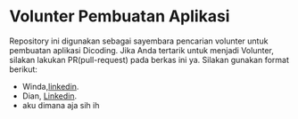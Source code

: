 # Volunter Pembuatan Aplikasi

Repository ini digunakan sebagai sayembara pencarian volunter untuk pembuatan aplikasi Dicoding. Jika Anda tertarik untuk menjadi Volunter, silakan lakukan PR(pull-request) pada berkas ini ya. Silakan gunakan format berikut:
* Winda,[linkedin](https://www.linkedin.com/in/windaasmarawati).
* Dian, [Linkedin](https://www.linkedin.com/in/dianalhusari/).
* aku dimana aja sih ih